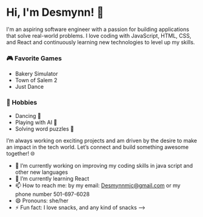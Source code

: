 
# Hi, I'm Desmynn! 👋

I'm an aspiring software engineer with a passion for building applications that solve real-world problems. I love coding with JavaScript, HTML, CSS, and React and continuously learning new technologies to level up my skills.

### 🎮 Favorite Games
- Bakery Simulator
- Town of Salem 2
- Just Dance

### 🌟 Hobbies
- Dancing 💃
- Playing with AI 🤖
- Solving word puzzles 🧩

I’m always working on exciting projects and am driven by the desire to make an impact in the tech world. Let’s connect and build something awesome together! 🌐

- 🔭 I’m currently working on improving my coding skills in java script and other new languages
- 🌱 I’m currently learning React
- 📫 How to reach me: by my email: Desmynnmjc@gmail.com or my phone number 501-697-6028
- 😄 Pronouns: she/her
- ⚡ Fun fact: I love snacks, and any kind of snacks
-->
